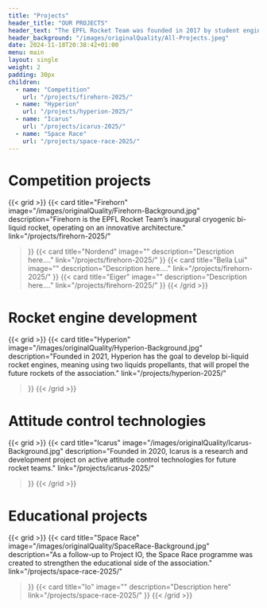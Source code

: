```yaml
---
title: "Projects"
header_title: "OUR PROJECTS"
header_text: "The EPFL Rocket Team was founded in 2017 by student engineers who wanted to put their theoretical skills into practice through an interdisciplinary project. They set themselves the challenge of participating in the largest international rocket launch competition; the Spaceport America Cup, which takes place every year in the United States of America. Since then, our association has grown significantly and brings together young, ambitious and enterprising space enthusiasts who wish to train for careers in aerospace."
header_background: "/images/originalQuality/All-Projects.jpeg"
date: 2024-11-18T20:38:42+01:00
menu: main
layout: single
weight: 2
padding: 30px
children:
  - name: "Competition"
    url: "/projects/firehorn-2025/"
  - name: "Hyperion"
    url: "/projects/hyperion-2025/"
  - name: "Icarus"
    url: "/projects/icarus-2025/"
  - name: "Space Race"
    url: "/projects/space-race-2025/"
---
```


# Competition projects

{{< grid >}}
{{< card 
    title="Firehorn" 
    image="/images/originalQuality/Firehorn-Background.jpg" 
    description="Firehorn is the EPFL Rocket Team’s inaugural cryogenic bi-liquid rocket, operating on an innovative architecture." 
    link="/projects/firehorn-2025/"
>}}
{{< card 
    title="Nordend" 
    image="" 
    description="Description here...." 
    link="/projects/firehorn-2025/"
>}}
{{< card 
    title="Bella Lui" 
    image="" 
    description="Description here...." 
    link="/projects/firehorn-2025/"
>}}
{{< card 
    title="Eiger" 
    image="" 
    description="Description here...." 
    link="/projects/firehorn-2025/"
>}}
{{< /grid >}}

# Rocket engine development

{{< grid >}}
{{< card 
    title="Hyperion" 
    image="/images/originalQuality/Hyperion-Background.jpg" 
    description="Founded in 2021, Hyperion has the goal to develop bi-liquid rocket engines, meaning using two liquids propellants, that will propel the future rockets of the association." 
    link="/projects/hyperion-2025/"
>}}
{{< /grid >}}

# Attitude control technologies

{{< grid >}}
{{< card 
    title="Icarus" 
    image="/images/originalQuality/Icarus-Background.jpg" 
    description="Founded in 2020, Icarus is a research and development project on active attitude control technologies for future rocket teams." 
    link="/projects/icarus-2025/"
>}}
{{< /grid >}}

# Educational projects

{{< grid >}}
{{< card 
    title="Space Race" 
    image="/images/originalQuality/SpaceRace-Background.jpg" 
    description="As a follow-up to Project IO, the Space Race programme was created to strengthen the educational side of the association." 
    link="/projects/space-race-2025/"
>}}
{{< card 
    title="Io" 
    image="" 
    description="Description here" 
    link="/projects/space-race-2025/"
>}}
{{< /grid >}}

